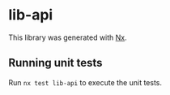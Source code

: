 # lib-api

This library was generated with [Nx](https://nx.dev).

## Running unit tests

Run `nx test lib-api` to execute the unit tests.
